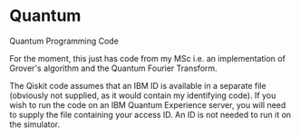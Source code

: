 # Quantum
Quantum Programming Code

For the moment, this just has code from my MSc i.e. an implementation of Grover's algorithm and the Quantum Fourier Transform.

The Qiskit code assumes that an IBM ID is available in a separate file (obviously not supplied, as it would contain my identifying code). If you wish to run the code on an IBM Quantum Experience server, you will need to supply the file containing your access ID. An ID is not needed to run  it on the simulator.
